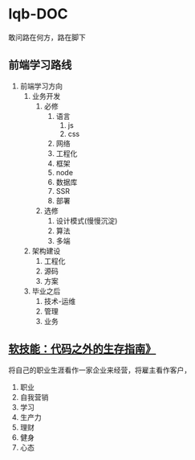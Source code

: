 # lqb-DOC

敢问路在何方，路在脚下

## 前端学习路线

1. 前端学习方向
   1. 业务开发
      1. 必修
         1. 语言
            1. js
            2. css
         2. 网络
         3. 工程化
         4. 框架
         5. node
         6. 数据库
         7. SSR
         8. 部署
      2. 选修
         1. 设计模式(慢慢沉淀)
         2. 算法
         3. 多端
   2. 架构建设
      1. 工程化
      2. 源码
      3. 方案
   3. 毕业之后
      1. 技术-运维
      2. 管理
      3. 业务

## [软技能：代码之外的生存指南》](https://www.bilibili.com/video/BV17TaHehEHt/?p=1&vd_source=256f425850fe1610865484b5e787ff8c)

将自己的职业生涯看作一家企业来经营，将雇主看作客户，

1. 职业
2. 自我营销
3. 学习
4. 生产力
5. 理财
6. 健身
7. 心态
